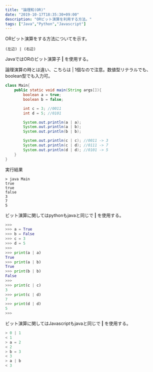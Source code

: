 ```yaml
---
title: "論理和(OR)"
date: "2019-10-17T18:35:30+09:00"
description: "ORビット演算を利用する方法。"
tags: ["Java","Python","Javascript"]
---
```


ORビット演算をする方法についてを示す。

<div class="note_content_by_programming_language" id="note_content_Java">

`(左辺) | (右辺)`  

JavaではORのビット演算子 **|** を使用する。

論理演算の時とは違い、こちらは | 1個なので注意。数値型リテラルでも、boolean型でも入力可。  

```java
class Main{
    public static void main(String args[]){
        boolean a = true;
        boolean b = false;

        int c = 3; //0011
        int d = 5; //0101

        System.out.println(a | a);
        System.out.println(a | b);
        System.out.println(b | b);

        System.out.println(c | c); //0011 -> 3
        System.out.println(c | d); //0111 -> 7
        System.out.println(d | d); //0101 -> 5
    }
}
```

実行結果

```
> java Main
true
true
false
3
7
5
```

</div>
<div class="note_content_by_programming_language" id="note_content_Python">

ビット演算に関してはpythonもjavaと同じで **|** を使用する。

```python
>>> 
>>> a = True
>>> b = False
>>> c = 3
>>> d = 5
>>> 
>>> print(a | a)
True
>>> print(a | b)
True
>>> print(b | b)
False
>>>
>>> print(c | c)
3
>>> print(c | d)
7
>>> print(d | d)
5
>>>
```

</div>
<div class="note_content_by_programming_language" id="note_content_Javascript">

ビット演算に関してはJavascriptもjavaと同じで **|** を使用する。

```javascript
> 0 | 1
< 1
> a = 2
< 2
> b = 3
< 3
> a | b
< 3
```

</div>

